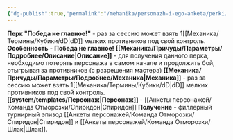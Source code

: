 ```yaml
---
{"dg-publish":true,"permalink":"/mehanika/personazh-i-ego-anketa/perki/pobeda-ne-glavnoe/"}
---
```


**Перк "Победа не главное!"** - раз за сессию может взять 1[[Механика/Термины/Кубики/dD\|dD]] мелких противников под свой контроль.  
**Особенность** - **Победа не главное!**
**[[Механика/Причуды/Параметры/Подробнее/Описание\|Описание]]** - для получения данного перка, необходимо потерять персонажа в самом начале и продолжить бой, отыгрывая за противников (с разрешения мастера)
**[[Механика/Причуды/Параметры/Подробнее/Механика\|Механика]]** - раз за сессию может взять 1[[Механика/Термины/Кубики/dD\|dD]] мелких противников под свой контроль.  
**[[system/templates/Персонаж\|Персонаж]]** - [[Анкеты персонажей/Команда Отморозки/Спиридон\|Спиридон]]
**Получение** - филлерный турнирный эпизод [[Анкеты персонажей/Команда Отморозки/Спиридон\|Спиридон]] и [[Анкеты персонажей/Команда Отморозки/Шлак\|Шлак]]. 